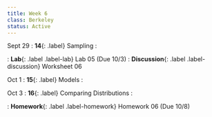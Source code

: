 ```yaml
---
title: Week 6
class: Berkeley
status: Active
---
```

Sept 29
: **14**{: .label} Sampling
    : <!--{{site.links.lec.slides.slide14}} {{site.links.lec.demo.demo14}}-->
<!--: _Reading:_ [9.5](https://inferentialthinking.com/chapters/09/5/Finding_Probabilities.html), [10](https://inferentialthinking.com/chapters/10/Sampling_and_Empirical_Distributions.html), [10.1](https://inferentialthinking.com/chapters/10/1/Empirical_Distributions.html)-->
: **Lab**{: .label .label-lab} Lab 05 <!--{{site.links.lab.lab05}}--> (Due 10/3)
: **Discussion**{: .label .label-discussion} Worksheet 06 <!--{{site.links.wksht.wksht06}}-->


Oct 1
: **15**{: .label} Models
    : <!--{{site.links.lec.slides.slide15}} {{site.links.lec.demo.demo15}}-->
<!--: _Reading:_ [10.2](https://inferentialthinking.com/chapters/10/2/Sampling_from_a_Population.html), [10.3](https://inferentialthinking.com/chapters/10/3/Empirical_Distribution_of_a_Statistic.html), [10.4](https://inferentialthinking.com/chapters/10/4/Random_Sampling_in_Python.html)-->



Oct 3
: **16**{: .label} Comparing Distributions
    : <!--{{site.links.lec.slides.slide16}} {{site.links.lec.demo.demo16}}-->
<!--: _Reading:_ [11.1](https://inferentialthinking.com/chapters/11/1/Assessing_a_Model.html), [11.2](https://inferentialthinking.com/chapters/11/2/Multiple_Categories.html)-->
: **Homework**{: .label .label-homework} Homework 06<!--{{site.links.hw.hw06}}--> (Due 10/8)